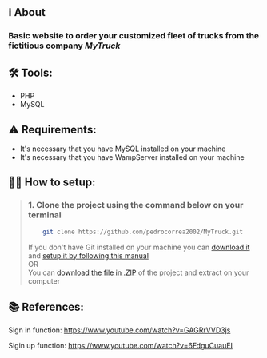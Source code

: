 ## ℹ About
### Basic website to order your customized fleet of trucks from the fictitious company ***MyTruck***

## 🛠 Tools:
- PHP
- MySQL

## ⚠ Requirements:
- It's necessary that you have MySQL installed on your machine
- It's necessary that you have WampServer installed on your machine

## 👨‍💻 How to setup:

> ### 1. Clone the project using the command below on your terminal
> ```bash
>     git clone https://github.com/pedrocorrea2002/MyTruck.git  
> ```
> If you don't have Git installed on your machine you can [download it](https://git-scm.com/downloads) and [setup it by following this manual](https://gitforwindows.org)
> <br>OR</br>
> You can [download the file in .ZIP](https://github.com/pedrocorrea2002/MyTruck/archive/refs/heads/main.zip) of the project and extract on your computer

## 📚 References:

Sign in function:
https://www.youtube.com/watch?v=GAGRrVVD3js

Sigin up function:
https://www.youtube.com/watch?v=6FdguCuauEI
